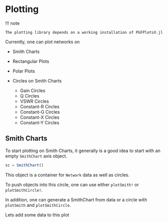 # Plotting
!!! note

    The plotting library depends on a working installation of PGFPlotsX.jl

Currently, one can plot networks on
* Smith Charts
* Rectangular Plots
* Polar Plots

* Circles on Smith Charts
  * Gain Circles
  * Q Circles
  * VSWR Circles
  * Constant-R Circles
  * Constant-G Circles
  * Constant-X Circles
  * Constant-Y Circles

## Smith Charts

To start plotting on Smith Charts, it generally is a good idea to start with an
empty `SmithChart` axis object.

```julia
sc = SmithChart()
```

This object is a container for `Network` data as well as circles.

To push objects into this circle, one can use either `plotSmith!` or `plotSmithCircle!`.

In addition, one can generate a SmithChart from data or a circle with `plotSmith` and `plotSmithCircle`.

Lets add some data to this plot
